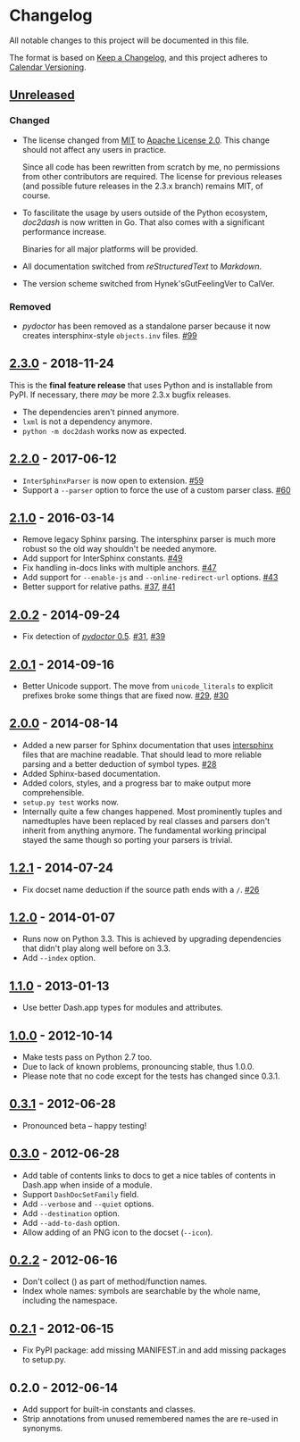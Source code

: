 # Changelog

All notable changes to this project will be documented in this file.

The format is based on [Keep a Changelog](https://keepachangelog.com/en/1.0.0/), and this project adheres to [Calendar Versioning](https://calver.org).


## [Unreleased](https://github.com/hynek/doc2dash/compare/2.3.0...HEAD)

### Changed

- The license changed from [MIT](https://choosealicense.com/licenses/mit/) to [Apache License 2.0](https://choosealicense.com/licenses/apache-2.0/).
  This change should not affect any users in practice.

  Since all code has been rewritten from scratch by me, no permissions from other contributors are required.
  The license for previous releases (and possible future releases in the 2.3.x branch) remains MIT, of course.

- To fascilitate the usage by users outside of the Python ecosystem, _doc2dash_ is now written in Go.
  That also comes with a significant performance increase.

  Binaries for all major platforms will be provided.
- All documentation switched from _reStructuredText_ to _Markdown_.
- The version scheme switched from Hynek'sGutFeelingVer to CalVer.


### Removed

- _pydoctor_ has been removed as a standalone parser because it now creates intersphinx-style `objects.inv` files.
[\#99](https://github.com/hynek/doc2dash/issues/99)


## [2.3.0](https://github.com/hynek/doc2dash/compare/2.2.0...2.3.0) - 2018-11-24

This is the **final feature release** that uses Python and is installable from PyPI.
If necessary, there *may* be more 2.3.x bugfix releases.

- The dependencies aren't pinned anymore.
- ``lxml`` is not a dependency anymore.
- ``python -m doc2dash`` works now as expected.


## [2.2.0](https://github.com/hynek/doc2dash/compare/2.1.0...2.2.0) - 2017-06-12

- ``InterSphinxParser`` is now open to extension.
  [\#59](https://github.com/hynek/doc2dash/pull/59)
- Support a ``--parser`` option to force the use of a custom parser class.
  [\#60](https://github.com/hynek/doc2dash/pull/60)


## [2.1.0](https://github.com/hynek/doc2dash/compare/2.0.2...2.1.0) - 2016-03-14

- Remove legacy Sphinx parsing.
  The intersphinx parser is much more robust so the old way shouldn't be needed anymore.
- Add support for InterSphinx constants.
  [\#49](https://github.com/hynek/doc2dash/pull/49)
- Fix handling in-docs links with multiple anchors.
  [\#47](https://github.com/hynek/doc2dash/issues/47)
- Add support for ``--enable-js`` and ``--online-redirect-url`` options.
  [\#43](https://github.com/hynek/doc2dash/issues/43)
- Better support for relative paths.
  [\#37](https://github.com/hynek/doc2dash/issues/37),
  [\#41](https://github.com/hynek/doc2dash/issues/41)


## [2.0.2](https://github.com/hynek/doc2dash/compare/2.0.1...2.0.2) - 2014-09-24

- Fix detection of [_pydoctor_ 0.5](http://bazaar.launchpad.net/~mwhudson/pydoctor/dev/revision/605).
  [\#31](https://github.com/hynek/doc2dash/issues/31),
  [\#39](https://github.com/hynek/doc2dash/issues/39)


## [2.0.1](https://github.com/hynek/doc2dash/compare/2.0.0...2.0.1) - 2014-09-16

- Better Unicode support.
  The move from `unicode_literals` to explicit prefixes broke some things that are fixed now.
  [\#29](https://github.com/hynek/doc2dash/issues/29),
  [\#30](https://github.com/hynek/doc2dash/issues/30)


## [2.0.0](https://github.com/hynek/doc2dash/compare/1.2.1...2.0.0) - 2014-08-14

- Added a new parser for Sphinx documentation that uses [intersphinx](https://www.sphinx-doc.org/en/master/usage/extensions/intersphinx.html) files that are machine readable.
  That should lead to more reliable parsing and a better deduction of symbol types.
  [\#28](https://github.com/hynek/doc2dash/issues/28)
- Added Sphinx-based documentation.
- Added colors, styles, and a progress bar to make output more comprehensible.
- `setup.py test` works now.
- Internally quite a few changes happened.
  Most prominently tuples and namedtuples have been replaced by real classes and parsers don't inherit from anything anymore.
  The fundamental working principal stayed the same though so porting your parsers is trivial.


## [1.2.1](https://github.com/hynek/doc2dash/compare/1.2.0...1.2.1) - 2014-07-24

- Fix docset name deduction if the source path ends with a `/`.
[\#26](https://github.com/hynek/doc2dash/issues/26)


## [1.2.0](https://github.com/hynek/doc2dash/compare/1.1.0...1.2.0) - 2014-01-07

- Runs now on Python 3.3.
  This is achieved by upgrading dependencies that didn't play along well before on 3.3.
- Add `--index` option.


## [1.1.0](https://github.com/hynek/doc2dash/compare/1.0.0...1.1.0) - 2013-01-13

- Use better Dash.app types for modules and attributes.


## [1.0.0](https://github.com/hynek/doc2dash/compare/0.3.1...1.0.0) - 2012-10-14

- Make tests pass on Python 2.7 too.
- Due to lack of known problems, pronouncing stable, thus 1.0.0.
- Please note that no code except for the tests has changed since 0.3.1.


## [0.3.1](https://github.com/hynek/doc2dash/compare/0.3.0...0.3.1) - 2012-06-28

- Pronounced beta – happy testing!


## [0.3.0](https://github.com/hynek/doc2dash/compare/0.2.2...0.3.0) - 2012-06-28

- Add table of contents links to docs to get a nice tables of contents in Dash.app when inside of a module.
- Support `DashDocSetFamily` field.
- Add `--verbose` and `--quiet` options.
- Add `--destination` option.
- Add `--add-to-dash` option.
- Allow adding of an PNG icon to the docset (`--icon`).


## [0.2.2](https://github.com/hynek/doc2dash/compare/0.2.1...0.2.2) - 2012-06-16

- Don't collect () as part of method/function names.
- Index whole names: symbols are searchable by the whole name, including the namespace.


## [0.2.1](https://github.com/hynek/doc2dash/compare/0.2.0...0.2.1) - 2012-06-15

- Fix PyPI package: add missing MANIFEST.in and add missing packages to setup.py.


## 0.2.0 - 2012-06-14

- Add support for built-in constants and classes.
- Strip annotations from unused remembered names the are re-used in synonyms.
